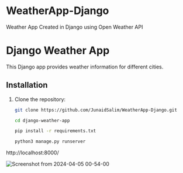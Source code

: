 # WeatherApp-Django
 Weather App Created in Django using Open Weather API

# Django Weather App

This Django app provides weather information for different cities.

## Installation

1. Clone the repository:
   ```bash
   git clone https://github.com/JunaidSalim/WeatherApp-Django.git

   cd django-weather-app

   pip install -r requirements.txt

   python3 manage.py runserver

<a>http://localhost:8000/</a>

![Screenshot from 2024-04-05 00-54-00](https://github.com/JunaidSalim/WeatherApp-Django/assets/115392538/97e7698a-6800-44dc-af7f-f05337cf7ecb)
